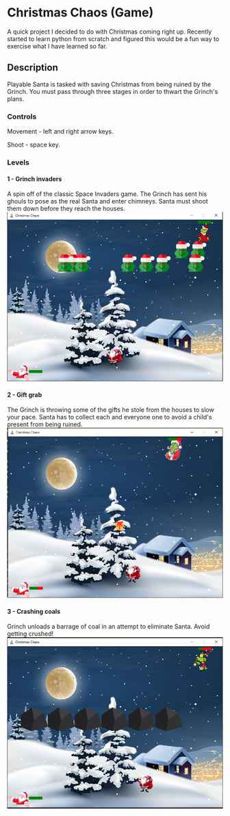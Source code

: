 # Christmas Chaos (Game) 

A quick project I decided to do with Christmas coming right up. Recently started to learn python from scratch and figured this would be a fun way to exercise what I have learned so far.

## Description

Playable Santa is tasked with saving Christmas from being ruined by the Grinch. You must pass through three stages in order to thwart the Grinch's plans.

### Controls

Movement - left and right arrow keys.

Shoot - space key. 

### Levels
#### 1 - Grinch invaders
A spin off of the classic Space Invaders game. The Grinch has sent his ghouls to pose as the real Santa and enter chimneys. Santa must shoot them down before they reach the houses.
![](images/level1.png)
#### 2 - Gift grab
The Grinch is throwing some of the gifts he stole from the houses to slow your pace. Santa has to collect each and everyone one to avoid a child's present from being ruined. 
![](images/level2.png)
#### 3 - Crashing coals
Grinch unloads a barrage of coal in an attempt to eliminate Santa. Avoid getting crushed!
![](images/level3.png)
